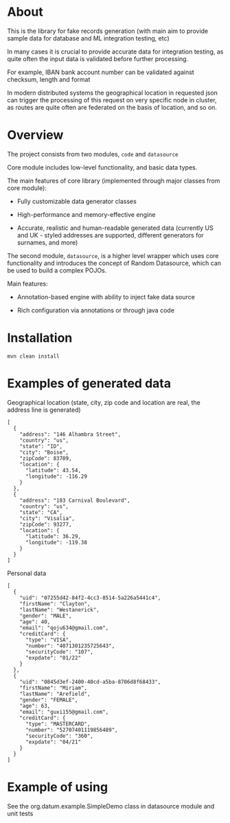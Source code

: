 About
=========

This is the library for fake records generation (with main aim to provide sample data for database and ML integration testing, etc)

In many cases it is crucial to provide accurate data for integration testing, as quite often the input data is validated before further processing.

For example, IBAN bank account number can be validated against checksum, length and format  

In modern distributed systems the geographical location in requested json can trigger the processing of this request on very specific node in cluster, 
as routes are quite often are federated on the basis of location, and so on.

Overview
=========

The project consists from two modules, ``code`` and ``datasource``

Core module includes low-level functionality, and basic data types.

The main features of core library (implemented through major classes from core module):

* Fully customizable data generator classes

* High-performance and memory-effective engine

* Accurate, realistic and human-readable generated data (currently US and UK - styled addresses are supported, different generators for surnames, and more)



The second module, ```datasource```, is a higher level wrapper which uses core functionality and introduces the concept of Random Datasource, which can be used to build a complex POJOs.

Main features:


* Annotation-based engine with ability to inject fake data source

* Rich configuration via annotations or through java code


Installation
=============

```
mvn clean install
```

Examples of generated data
===========================

Geographical location (state, city, zip code and location are real, the address line is generated)

```
[
  {
    "address": "146 Alhambra Street",
    "country": "us",
    "state": "ID",
    "city": "Boise",
    "zipCode": 83709,
    "location": {
      "latitude": 43.54,
      "longitude": -116.29
    }
  },
  {
    "address": "183 Carnival Boulevard",
    "country": "us",
    "state": "CA",
    "city": "Visalia",
    "zipCode": 93277,
    "location": {
      "latitude": 36.29,
      "longitude": -119.38
    }
  }
]
```

Personal data

```
[
  {
    "uid": "07255d42-84f2-4cc3-8514-5a226a5441c4",
    "firstName": "Clayton",
    "lastName": "Westanerick",
    "gender": "MALE",
    "age": 40,
    "email": "qoju634@gmail.com",
    "creditCard": {
      "type": "VISA",
      "number": "4071301235725643",
      "securityCode": "107",
      "expdate": "01/22"
    }
  },
  {
    "uid": "0845d3ef-2400-40cd-a5ba-8706d8f68433",
    "firstName": "Miriam",
    "lastName": "Arefield",
    "gender": "FEMALE",
    "age": 63,
    "email": "guxi155@gmail.com",
    "creditCard": {
      "type": "MASTERCARD",
      "number": "52707401119856489",
      "securityCode": "360",
      "expdate": "04/21"
    }
  }
]
```

# Example of using

See the org.datum.example.SimpleDemo class in datasource module and unit tests

